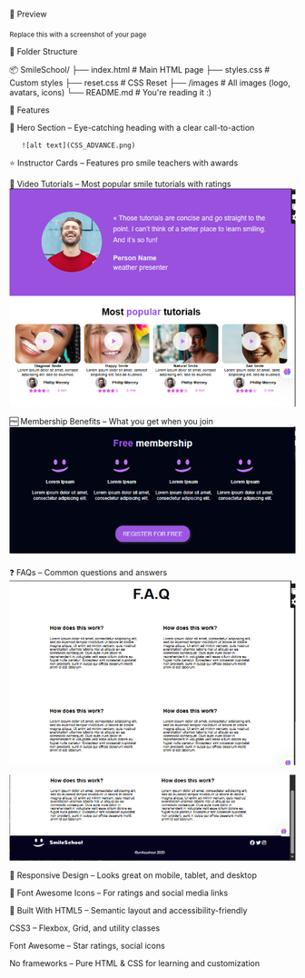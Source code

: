 
 




📸 Preview

<sub>Replace this with a screenshot of your page</sub>

📁 Folder Structure

📦 SmileSchool/
├── index.html          # Main HTML page
├── styles.css          # Custom styles
├── reset.css           # CSS Reset
├── /images             # All images (logo, avatars, icons)
└── README.md           # You're reading it :)


🚀 Features

🧠 Hero Section – Eye-catching heading with a clear call-to-action
       
       ![alt text](CSS_ADVANCE.png) 

⭐ Instructor Cards – Features pro smile teachers with awards

🎥 Video Tutorials – Most popular smile tutorials with ratings
![alt text](CSS_ADVANCE1.png)

🆓 Membership Benefits – What you get when you join
![alt text](CSS_ADVANCE2.png)

❓ FAQs – Common questions and answers
![alt text](CSS_ADVANCE3.png)

![alt text](CSS_ADVANCE4.png)

📱 Responsive Design – Looks great on mobile, tablet, and desktop

🎨 Font Awesome Icons – For ratings and social media links

🧩 Built With
HTML5 – Semantic layout and accessibility-friendly

CSS3 – Flexbox, Grid, and utility classes

Font Awesome – Star ratings, social icons

No frameworks – Pure HTML & CSS for learning and customization

